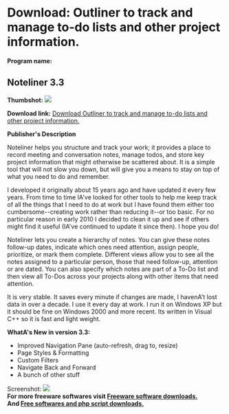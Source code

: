 # Download: Outliner to track and manage to-do lists and other project information.

**Program name:**

## Noteliner 3.3

  
**Thumbshot:** ![](http://www.freewarefiles.com/screenshot/noteliner_md.jpg)   
  
**Download link:** [Download Outliner to track and manage to-do lists and other project information.](http://freesoftwares.boysofts.com/Noteliner_program_55280.html)  
  


**Publisher's Description**  
  


Noteliner helps you structure and track your work; it provides a place to record meeting and conversation notes, manage todos, and store key project information that might otherwise be scattered about. It is a simple tool that will not slow you down, but will give you a means to stay on top of what you need to do and remember. 

I developed it originally about 15 years ago and have updated it every few years. From time to time IA've looked for other tools to help me keep track of all the things that I need to do at work but I have found them either too cumbersome--creating work rather than reducing it--or too basic. For no particular reason in early 2010 I decided to clean it up and see if others might find it useful (IA've continued to update it since then). I hope you do! 

Noteliner lets you create a hierarchy of notes. You can give these notes follow-up dates, indicate which ones need attention, assign people, prioritize, or mark them complete. Different views allow you to see all the notes assigned to a particular person, those that need follow-up, attention or are dated. You can also specify which notes are part of a To-Do list and then view all To-Dos across your projects along with other items that need attention.

It is very stable. It saves every minute if changes are made, I havenA't lost data in over a decade. I use it every day at work. I run it on Windows XP but it should be fine on Windows 2000 and more recent. Its written in Visual C++ so it is fast and light weight.

**WhatA's New in version 3.3:**

  * Improved Navigation Pane (auto-refresh, drag to, resize) 
  * Page Styles & Formatting 
  * Custom Filters 
  * Navigate Back and Forward 
  * A bunch of other stuff 

  
  
Screenshot: ![](http://www.freewarefiles.com/screenshot/noteliner.jpg)   
**For more freeware softwares visit [Freeware software downloads.](http://freesoftwares.boysofts.com/)**   
**And [Free softwares and php script downloads.](http://www.boysofts.com/)**

